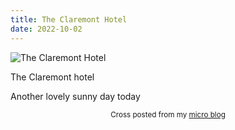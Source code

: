 ```yaml
---
title: The Claremont Hotel
date: 2022-10-02
---
```

![The Claremont Hotel](/2f5ec9184a.jpg)

<p>The Claremont hotel</p>
<p>Another lovely sunny day today</p>


<center><small>Cross posted from my <a href='http://micro.blog/joshnicholas'>micro blog</a></small></center>

    
